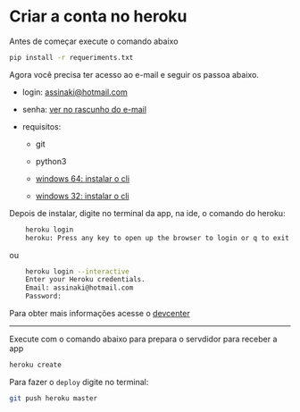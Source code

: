 # Criar a conta no heroku

Antes de começar execute o comando abaixo
```sh
pip install -r requeriments.txt
```

Agora você precisa ter acesso ao e-mail e seguir os passoa abaixo.

* login: assinaki@hotmail.com
* senha: [ver no rascunho do e-mail](https://outlook.live.com/mail/compose/AQMkADAwATY0MDABLWZiNTQtODdkNS0wMAItMDAKAEYAAANggYPBfJK2SIkCcBRhb8fiBwAfPRAIKmGyT44q9cSc8%2BIfAAACAQ8AAAAfPRAIKmGyT44q9cSc8%2BIfAAABWHIhAAAA)

* requisitos:

    * git

    * python3
    * [windows 64: instalar o cli](https://cli-assets.heroku.com/heroku-x64.exe)
    * [windows 32: instalar o cli](https://cli-assets.heroku.com/heroku-x86.exe)
    
Depois de instalar, digite no terminal da app, na ide, o comando do heroku:

```sh
    heroku login
    heroku: Press any key to open up the browser to login or q to exit:
```

ou

```sh
    heroku login --interactive
    Enter your Heroku credentials.
    Email: assinaki@hotmail.com
    Password: 
```

Para obter mais informações acesse o [devcenter](https://devcenter.heroku.com/articles/getting-started-with-python#set-up)

***
Execute com o comando abaixo para prepara o servdidor para receber a app

```sh
heroku create
```
Para fazer o ```deploy``` digite no terminal:
```sh
git push heroku master
```

